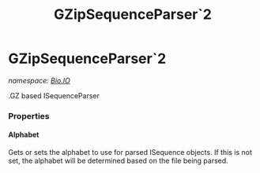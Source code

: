 ﻿---
title: GZipSequenceParser`2
---

# GZipSequenceParser`2
_namespace: [Bio.IO](N-Bio.IO.html)_

.GZ based ISequenceParser



### Properties

#### Alphabet
Gets or sets the alphabet to use for parsed ISequence objects. If this is not set, the alphabet will
 be determined based on the file being parsed.

